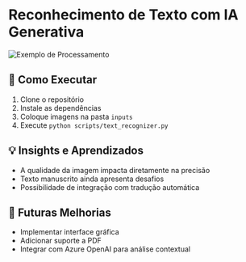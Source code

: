 # Reconhecimento de Texto com IA Generativa

![Exemplo de Processamento](screenshots/processo.png)

## 🚀 Como Executar
1. Clone o repositório
2. Instale as dependências
3. Coloque imagens na pasta `inputs`
4. Execute `python scripts/text_recognizer.py`

## 💡 Insights e Aprendizados
- A qualidade da imagem impacta diretamente na precisão
- Texto manuscrito ainda apresenta desafios
- Possibilidade de integração com tradução automática

## 🔮 Futuras Melhorias
- Implementar interface gráfica
- Adicionar suporte a PDF
- Integrar com Azure OpenAI para análise contextual
